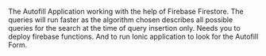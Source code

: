 The Autofill Application working with the help of Firebase Firestore. The queries will run faster as the algorithm chosen describes all possible queries for the search at the time of query insertion only.
Needs you to deploy firebase functions.
And to run Ionic application to look for the Autofill Form.
